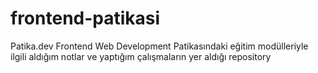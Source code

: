 # frontend-patikasi
Patika.dev Frontend Web Development Patikasındaki eğitim modülleriyle ilgili aldığım notlar ve yaptığım çalışmaların yer aldığı repository
